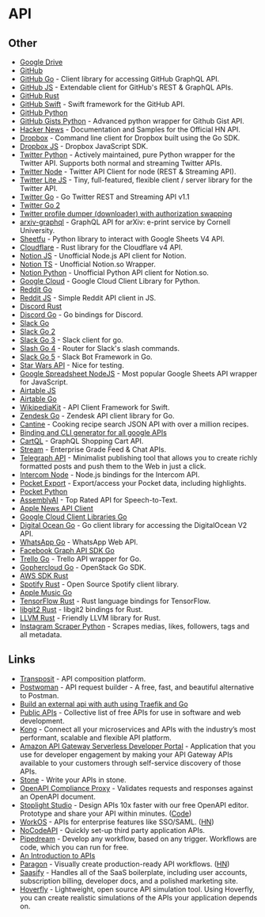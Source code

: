 # API

## Other

- [Google Drive](https://github.com/prasmussen/gdrive)
- [GitHub](https://developer.github.com/v3/)
- [GitHub Go](https://github.com/shurcooL/githubv4) - Client library for accessing GitHub GraphQL API.
- [GitHub JS](https://github.com/octokit/core.js) - Extendable client for GitHub's REST & GraphQL APIs.
- [GitHub Rust](https://github.com/softprops/hubcaps)
- [GitHub Swift](https://github.com/mdiep/Tentacle) - Swift framework for the GitHub API.
- [GitHub Python](https://github.com/PyGithub/PyGithub)
- [GitHub Gists Python](https://github.com/softvar/simplegist) - Advanced python wrapper for Github Gist API.
- [Hacker News](https://github.com/HackerNews/API) - Documentation and Samples for the Official HN API.
- [Dropbox](https://github.com/dropbox/dbxcli) - Command line client for Dropbox built using the Go SDK.
- [Dropbox JS](https://github.com/dropbox/dropbox-sdk-js) - Dropbox JavaScript SDK.
- [Twitter Python](https://github.com/ryanmcgrath/twython) - Actively maintained, pure Python wrapper for the Twitter API. Supports both normal and streaming Twitter APIs.
- [Twitter Node](https://github.com/ttezel/twit) - Twitter API Client for node (REST & Streaming API).
- [Twitter Lite JS](https://github.com/draftbit/twitter-lite) - Tiny, full-featured, flexible client / server library for the Twitter API.
- [Twitter Go](https://github.com/dghubble/go-twitter) - Go Twitter REST and Streaming API v1.1
- [Twitter Go 2](https://github.com/bloveless/tweetgo)
- [Twitter profile dumper (downloader) with authorization swapping](https://github.com/snovvcrash/tweetlord)
- [arxiv-graphql](https://github.com/prabhuomkar/arxiv-graphql) - GraphQL API for arXiv: e-print service by Cornell University.
- [Sheetfu](https://github.com/socialpoint-labs/sheetfu) - Python library to interact with Google Sheets V4 API.
- [Cloudflare](https://github.com/cloudflare/cloudflare-rs) - Rust library for the Cloudflare v4 API.
- [Notion JS](https://github.com/dragonman225/notionapi-agent) - Unofficial Node.js API client for Notion.
- [Notion TS](https://github.com/cstrnt/notion-api) - Unofficial Notion.so Wrapper.
- [Notion Python](https://github.com/jamalex/notion-py) - Unofficial Python API client for Notion.so.
- [Google Cloud](https://github.com/googleapis/google-cloud-python) - Google Cloud Client Library for Python.
- [Reddit Go](https://github.com/turnage/graw)
- [Reddit JS](https://github.com/feross/reddit) - Simple Reddit API client in JS.
- [Discord Rust](https://github.com/twilight-rs/twilight)
- [Discord Go](https://github.com/bwmarrin/discordgo) - Go bindings for Discord.
- [Slack Go](https://github.com/nlopes/slack)
- [Slack Go 2](https://github.com/slack-go/slack)
- [Slack Go 3](https://github.com/lestrrat-go/slack) - Slack client for go.
- [Slash Go 4](https://github.com/htdvisser/slash) - Router for Slack's slash commands.
- [Slack Go 5](https://github.com/shomali11/slacker) - Slack Bot Framework in Go.
- [Star Wars API](https://swapi.co/) - Nice for testing.
- [Google Spreadsheet NodeJS](https://github.com/theoephraim/node-google-spreadsheet) - Most popular Google Sheets API wrapper for JavaScript.
- [Airtable JS](https://github.com/Airtable/airtable.js)
- [Airtable Go](https://github.com/fabioberger/airtable-go)
- [WikipediaKit](https://github.com/Raureif/WikipediaKit) - API Client Framework for Swift.
- [Zendesk Go](https://github.com/nukosuke/go-zendesk) - Zendesk API client library for Go.
- [Cantine](https://github.com/caio/cantine) - Cooking recipe search JSON API with over a million recipes.
- [Binding and CLI generator for all google APIs](https://github.com/google-apis-rs/generator)
- [CartQL](https://cartql.com/) - GraphQL Shopping Cart API.
- [Stream](https://getstream.io/) - Enterprise Grade Feed & Chat APIs.
- [Telegraph API](https://telegra.ph/api) - Minimalist publishing tool that allows you to create richly formatted posts and push them to the Web in just a click.
- [Intercom Node](https://github.com/intercom/intercom-node) - Node.js bindings for the Intercom API.
- [Pocket Export](https://github.com/karlicoss/pockexport) - Export/access your Pocket data, including highlights.
- [Pocket Python](https://github.com/tapanpandita/pocket)
- [AssemblyAI](https://www.assemblyai.com/) - Top Rated API for Speech-to-Text.
- [Apple News API Client](https://github.com/Robert-Fairley/apple-news-client)
- [Google Cloud Client Libraries Go](https://github.com/googleapis/google-cloud-go)
- [Digital Ocean Go](https://github.com/digitalocean/godo) - Go client library for accessing the DigitalOcean V2 API.
- [WhatsApp Go](https://github.com/Rhymen/go-whatsapp) - WhatsApp Web API.
- [Facebook Graph API SDK Go](https://github.com/huandu/facebook)
- [Trello Go](https://github.com/adlio/trello) - Trello API wrapper for Go.
- [Gophercloud Go](https://github.com/gophercloud/gophercloud) - OpenStack Go SDK.
- [AWS SDK Rust](https://github.com/rusoto/rusoto)
- [Spotify Rust](https://github.com/librespot-org/librespot) - Open Source Spotify client library.
- [Apple Music Go](https://github.com/minchao/go-apple-music)
- [TensorFlow Rust](https://github.com/tensorflow/rust) - Rust language bindings for TensorFlow.
- [libgit2 Rust](https://github.com/rust-lang/git2-rs) - libgit2 bindings for Rust.
- [LLVM Rust](https://github.com/zshipko/llama) - Friendly LLVM library for Rust.
- [Instagram Scraper Python](https://github.com/realsirjoe/instagram-scraper) - Scrapes medias, likes, followers, tags and all metadata.

## Links

- [Transposit](https://www.transposit.com/) - API composition platform.
- [Postwoman](https://github.com/liyasthomas/postwoman) - API request builder - A free, fast, and beautiful alternative to Postman.
- [Build an external api with auth using Traefik and Go](https://rogerwelin.github.io/traefik/api/go/auth/2019/08/19/build-external-api-with-trafik-go.html)
- [Public APIs](https://github.com/public-apis/public-apis#readme) - Collective list of free APIs for use in software and web development.
- [Kong](https://konghq.com/) - Connect all your microservices and APIs with the industry’s most performant, scalable and flexible API platform.
- [Amazon API Gateway Serverless Developer Portal](https://github.com/awslabs/aws-api-gateway-developer-portal) - Application that you use for developer engagement by making your API Gateway APIs available to your customers through self-service discovery of those APIs.
- [Stone](https://github.com/dropbox/stone) - Write your APIs in stone.
- [OpenAPI Compliance Proxy](https://github.com/EXXETA/openapi-cop) - Validates requests and responses against an OpenAPI document.
- [Stoplight Studio](https://stoplight.io/studio) - Design APIs 10x faster with our free OpenAPI editor. Prototype and share your API within minutes. ([Code](https://github.com/stoplightio/studio))
- [WorkOS](https://workos.com/) - APIs for enterprise features like SSO/SAML. ([HN](https://news.ycombinator.com/item?id=22607402))
- [NoCodeAPI](https://nocodeapi.com/) - Quickly set-up third party application APIs.
- [Pipedream](https://pipedream.com/) - Develop any workflow, based on any trigger. Workflows are code, which you can run for free.
- [An Introduction to APIs](https://zapier.com/learn/apis/)
- [Paragon](https://www.useparagon.com/) - Visually create production-ready API workflows. ([HN](https://news.ycombinator.com/item?id=22813834))
- [Saasify](https://saasify.sh/) - Handles all of the SaaS boilerplate, including user accounts, subscription billing, developer docs, and a polished marketing site.
- [Hoverfly](https://github.com/SpectoLabs/hoverfly) - Lightweight, open source API simulation tool. Using Hoverfly, you can create realistic simulations of the APIs your application depends on.
